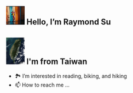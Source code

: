 ## <img src="arthur_fleck_spining.gif" width="50" height="50"/>  Hello, I’m **Raymond Su**
## <img src="taiwan_main_island.jpg" width="50" height="72"/> I'm from **Taiwan**
- :national_park: I’m interested in reading, biking, and hiking
- 📫 How to reach me ...

<!---
yc518-su/yc518-su is a ✨ special ✨ repository because its `README.md` (this file) appears on your GitHub profile.
You can click the Preview link to take a look at your changes.
--->

